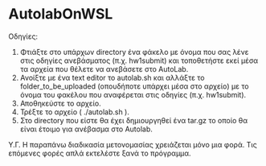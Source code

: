 # AutolabOnWSL
Οδηγίες:
1) Φτιάξτε στο υπάρχων directory ένα φάκελο με όνομα που σας λένε στις οδηγίες ανεβάσματος (π.χ. hw1submit) και τοποθετήστε εκεί μέσα τα αρχεία που θέλετε να ανεβάσετε στο AutoLab.
2) Ανοίξτε με ένα text editor το autolab.sh και αλλάξτε το folder_to_be_uploaded (οπουδήποτε υπάρχει μέσα στο αρχείο) με το όνομα του φακέλου που αναφέρεται στις οδηγίες (π.χ. hw1submit).
3) Αποθηκεύστε το αρχείο.
4) Τρέξτε το αρχείο ( ./autolab.sh ).
5) Στο directory που είστε θα έχει δημιουργηθεί ένα tar.gz το οποίο θα είναι έτοιμο για ανέβασμα στο Autolab.

Υ.Γ. Η παραπάνω διαδικασία μετονομασίας χρειάζεται μόνο μια φορά. Τις επόμενες φορές απλά εκτελέστε ξανά το πρόγραμμα.

